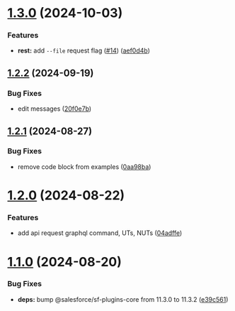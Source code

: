 # [1.3.0](https://github.com/salesforcecli/plugin-api/compare/1.2.2...1.3.0) (2024-10-03)

### Features

- **rest:** add `--file` request flag ([#14](https://github.com/salesforcecli/plugin-api/issues/14)) ([aef0d4b](https://github.com/salesforcecli/plugin-api/commit/aef0d4b136f29ab5bd46ef4482169c5b13a720a0))

## [1.2.2](https://github.com/salesforcecli/plugin-api/compare/1.2.1...1.2.2) (2024-09-19)

### Bug Fixes

- edit messages ([20f0e7b](https://github.com/salesforcecli/plugin-api/commit/20f0e7b51924889d31cfcd435a875befe5e1c472))

## [1.2.1](https://github.com/salesforcecli/plugin-api/compare/1.2.0...1.2.1) (2024-08-27)

### Bug Fixes

- remove code block from examples ([0aa98ba](https://github.com/salesforcecli/plugin-api/commit/0aa98ba9a87870750be4d02c936be460ddb14cdc))

# [1.2.0](https://github.com/salesforcecli/plugin-api/compare/1.1.0...1.2.0) (2024-08-22)

### Features

- add api request graphql command, UTs, NUTs ([04adffe](https://github.com/salesforcecli/plugin-api/commit/04adffea2543c2a018becacb7b4f22db7313b4b9))

# [1.1.0](https://github.com/salesforcecli/plugin-api/compare/e39c5610c36670bd59d86af4b9f0b23b0a0f6dfe...1.1.0) (2024-08-20)

### Bug Fixes

- **deps:** bump @salesforce/sf-plugins-core from 11.3.0 to 11.3.2 ([e39c561](https://github.com/salesforcecli/plugin-api/commit/e39c5610c36670bd59d86af4b9f0b23b0a0f6dfe))
